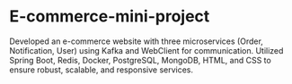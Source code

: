 # E-commerce-mini-project
Developed an e-commerce website with three microservices (Order, Notification, User) using Kafka and WebClient for communication. Utilized Spring Boot, Redis, Docker, PostgreSQL, MongoDB, HTML, and CSS to ensure robust, scalable, and responsive services.
